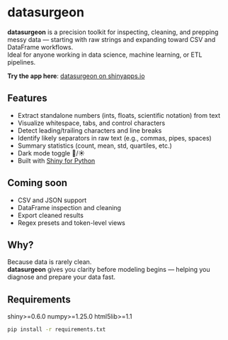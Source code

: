 # datasurgeon

**datasurgeon** is a precision toolkit for inspecting, cleaning, and prepping messy data — starting with raw strings and expanding toward CSV and DataFrame workflows.  
Ideal for anyone working in data science, machine learning, or ETL pipelines.

**Try the app here**: [datasurgeon on shinyapps.io](https://walsamer-datasurgeon.share.connect.posit.cloud)

## Features

- Extract standalone numbers (ints, floats, scientific notation) from text
- Visualize whitespace, tabs, and control characters
- Detect leading/trailing characters and line breaks
- Identify likely separators in raw text (e.g., commas, pipes, spaces)
- Summary statistics (count, mean, std, quartiles, etc.)
- Dark mode toggle 🌙/☀️
- Built with [Shiny for Python](https://shiny.posit.co/py/)


## Coming soon

- CSV and JSON support
- DataFrame inspection and cleaning
- Export cleaned results
- Regex presets and token-level views


## Why?

Because data is rarely clean.  
**datasurgeon** gives you clarity before modeling begins — helping you diagnose and prepare your data fast.


## Requirements

shiny>=0.6.0
numpy>=1.25.0
html5lib>=1.1

```bash
pip install -r requirements.txt
